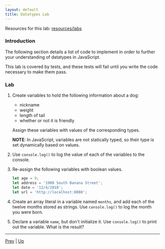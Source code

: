```yaml
---
layout: default
title: Datatypes Lab
---
```


Resources for this lab: [resources/labs](resources/labs)

### Introduction
The following section details a list of code to implement in order to further your understanding of datatypes in JavaScript.  

This lab is covered by tests, and these tests will fail until you write the code necessary to make them pass.

### Lab

1. Create variables to hold the following information about a dog:
    * nickname
    * weight
    * length of tail
    * whether or not it is friendly

    Assign these variables with values of the corresponding types.

    **NOTE**: In JavaScript, variables are not statically typed, so their type is set dynamically based on values.  

1. Use `console.log()` to log the value of each of the variables to the console.  

1. Re-assign the following variables with boolean values.  

    ```javascript
    let age = 9;
    let address = '1908 South Banana Street';
    let date = '12/4/2018';
    let url = 'http://localhost:8080';
    ```

1. Create an array literal in a variable named `months`, and add each of the twelve months stored as strings. Use `console.log()` to log the month you were born.  

1. Declare a variable `name`, but don't initialize it. Use `console.log()` to print out the variable. What is the result?

<hr>

[Prev](statementTermination.md) | [Up](README.md)

